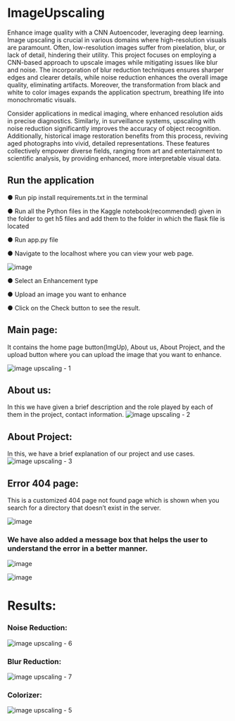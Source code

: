 # ImageUpscaling
Enhance image quality with a CNN Autoencoder, leveraging deep learning.
Image upscaling is crucial in various domains where high-resolution visuals are paramount. Often, low-resolution images suffer from pixelation, blur, or lack of detail, hindering their utility. This project focuses on employing a CNN-based approach to upscale images while mitigating issues like blur and noise. The incorporation of blur reduction techniques ensures sharper edges and clearer details, while noise reduction enhances the overall image quality, eliminating artifacts. Moreover, the transformation from black and white to color images expands the application spectrum, breathing life into monochromatic visuals. 

Consider applications in medical imaging, where enhanced resolution aids in precise diagnostics. Similarly, in surveillance systems, upscaling with noise reduction significantly improves the accuracy of object recognition. Additionally, historical image restoration benefits from this process, reviving aged photographs into vivid, detailed representations. These features collectively empower diverse fields, ranging from art and entertainment to scientific analysis, by providing enhanced, more interpretable visual data.

## Run the application
●	Run pip install requirements.txt in the terminal

●	Run all the Python files in the Kaggle notebook(recommended) given in the folder to get h5 files and add them to the folder in which the flask file is located

●	Run app.py file

●	Navigate to the localhost where you can view your web page.


![image](https://github.com/saadmdsabah/AI-Enabled-car-parking-System/assets/103499208/32207286-2f3d-4a7d-8270-a8b9543da650)

●	Select an Enhancement type

●	Upload an image you want to enhance

●	Click on the Check button to see the result.

## Main page: 
It contains the home page button(ImgUp), About us, About Project, and the upload button where you can upload the image that you want to enhance. 

![image upscaling - 1](https://github.com/saadmdsabah/ImageUpscaling/assets/103499208/09e7b21f-0938-4df6-a5fc-7c4a41b599cd)

## About us: 
In this we have given a brief description and the role played by each of them in the project, contact information.
![image upscaling - 2](https://github.com/saadmdsabah/ImageUpscaling/assets/103499208/cf454d60-4ce1-4e9e-bd13-d3039b95c2d6)

## About Project:
In this, we have a brief explanation of our project and use cases.
![image upscaling - 3](https://github.com/saadmdsabah/ImageUpscaling/assets/103499208/9044242f-8985-47fb-b096-eeb7287ea005)

## Error 404 page:
This is a customized 404 page not found page which is shown when you search for a directory that doesn’t exist in the server.

![image](https://github.com/saadmdsabah/AI-Enabled-car-parking-System/assets/103499208/eb849f0c-b797-4db3-a958-b596c13bbfc1)

### We have also added a message box that helps the user to understand the error in a better manner.
![image](https://github.com/saadmdsabah/AI-Enabled-car-parking-System/assets/103499208/71528c1d-1393-4496-9a19-51c48eacf5d9)

![image](https://github.com/saadmdsabah/AI-Enabled-car-parking-System/assets/103499208/60909a21-048b-4d5d-9b88-00f1669917a2)

# Results:
### Noise Reduction:
![image upscaling - 6](https://github.com/saadmdsabah/ImageUpscaling/assets/103499208/cb7482d2-16ae-426c-b3c9-44c356dd5aeb)

### Blur Reduction:
![image upscaling - 7](https://github.com/saadmdsabah/ImageUpscaling/assets/103499208/0f9e9e1d-f0d4-4d9d-bd5e-b7fd3056ee00)

### Colorizer:
![image upscaling - 5](https://github.com/saadmdsabah/ImageUpscaling/assets/103499208/0fc3348a-4ad3-4eb4-9eb9-07f60b8e9594)
